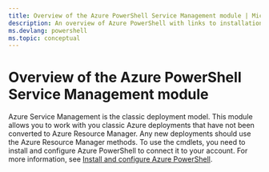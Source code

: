 ```yaml
---
title: Overview of the Azure PowerShell Service Management module | Microsoft Docs
description: An overview of Azure PowerShell with links to installation and configuration.
ms.devlang: powershell
ms.topic: conceptual
---
```


# Overview of the Azure PowerShell Service Management module

Azure Service Management is the classic deployment model. This module allows you to work with you
classic Azure deployments that have not been converted to Azure Resource Manager. Any new
deployments should use the Azure Resource Manager methods. To use the cmdlets, you need to install
and configure Azure PowerShell to connect it to your account. For more information, see
[Install and configure Azure PowerShell](install-azure-ps.md).
